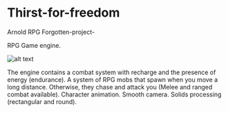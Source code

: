 # Thirst-for-freedom
Arnold RPG Forgotten-project-

RPG Game engine.

![alt text](https://sun9-30.userapi.com/3u4vX-vJGlbjQPxQeLI0e41zKqk9QgHewOy7Qw/kQKlXz19a38.jpg) 

The engine contains a combat system with recharge and the presence of energy (endurance).
A system of RPG mobs that spawn when you move a long distance. Otherwise, they chase and attack you (Melee and ranged combat available).
Character animation. Smooth camera. Solids processing (rectangular and round).
